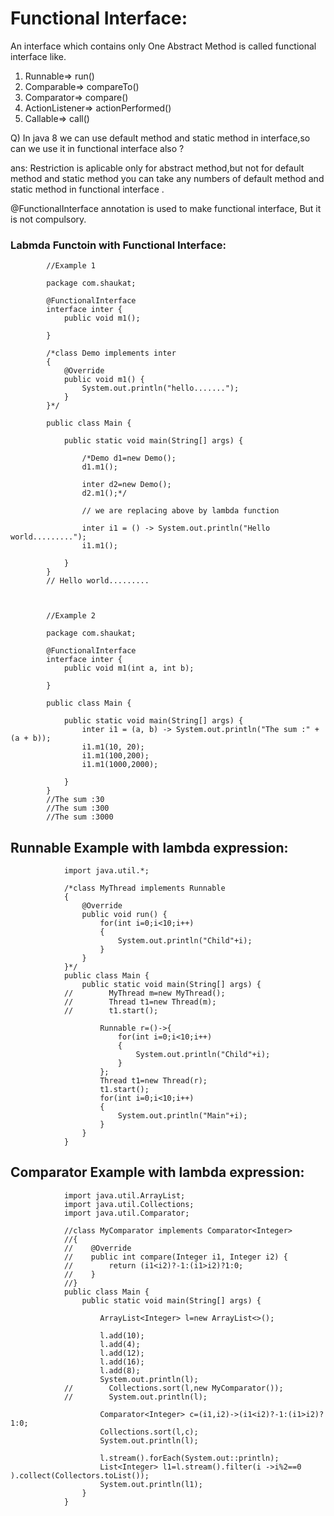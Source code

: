 # Functional Interface:

An interface which contains only One Abstract Method is called functional interface like.  

1. Runnable=>   run()
2. Comparable=> compareTo()
3. Comparator=> compare()
4. ActionListener=> actionPerformed()
5. Callable=> call()

Q) In java 8 we can use default method and static method in interface,so can we use it in functional interface also ?  

ans: Restriction is aplicable only for abstract method,but not for default method and static method you can take any numbers of default method and static method in functional interface .

@FunctionalInterface annotation is used to make functional interface, But it is not compulsory.

### Labmda Functoin with Functional Interface:
        
            //Example 1
            
            package com.shaukat;

            @FunctionalInterface
            interface inter {
                public void m1();

            }

            /*class Demo implements inter
            {
                @Override
                public void m1() {
                    System.out.println("hello.......");
                }
            }*/

            public class Main {

                public static void main(String[] args) {

                    /*Demo d1=new Demo();
                    d1.m1();

                    inter d2=new Demo();
                    d2.m1();*/

                    // we are replacing above by lambda function

                    inter i1 = () -> System.out.println("Hello world.........");
                    i1.m1();

                }
            }
            // Hello world.........        
            
            
            
            //Example 2
           
            package com.shaukat;

            @FunctionalInterface
            interface inter {
                public void m1(int a, int b);

            }

            public class Main {

                public static void main(String[] args) {
                    inter i1 = (a, b) -> System.out.println("The sum :" + (a + b));
                    i1.m1(10, 20);
                    i1.m1(100,200);
                    i1.m1(1000,2000);

                }
            }
            //The sum :30
            //The sum :300
            //The sum :3000
            
## Runnable Example with lambda expression:

                import java.util.*;

                /*class MyThread implements Runnable
                {
                    @Override
                    public void run() {
                        for(int i=0;i<10;i++)
                        {
                            System.out.println("Child"+i);
                        }
                    }
                }*/
                public class Main {
                    public static void main(String[] args) {
                //        MyThread m=new MyThread();
                //        Thread t1=new Thread(m);
                //        t1.start();

                        Runnable r=()->{
                            for(int i=0;i<10;i++)
                            {
                                System.out.println("Child"+i);
                            }
                        };
                        Thread t1=new Thread(r);
                        t1.start();
                        for(int i=0;i<10;i++)
                        {
                            System.out.println("Main"+i);
                        }
                    }
                }        

## Comparator Example with lambda expression:

                import java.util.ArrayList;
                import java.util.Collections;
                import java.util.Comparator;

                //class MyComparator implements Comparator<Integer>
                //{
                //    @Override
                //    public int compare(Integer i1, Integer i2) {
                //        return (i1<i2)?-1:(i1>i2)?1:0;
                //    }
                //}
                public class Main {
                    public static void main(String[] args) {

                        ArrayList<Integer> l=new ArrayList<>();

                        l.add(10);
                        l.add(4);
                        l.add(12);
                        l.add(16);
                        l.add(8);
                        System.out.println(l);
                //        Collections.sort(l,new MyComparator());
                //        System.out.println(l);

                        Comparator<Integer> c=(i1,i2)->(i1<i2)?-1:(i1>i2)?1:0;
                        Collections.sort(l,c);
                        System.out.println(l);
                        
                        l.stream().forEach(System.out::println);
                        List<Integer> l1=l.stream().filter(i ->i%2==0 ).collect(Collectors.toList());
                        System.out.println(l1);
                    }
                }
                
<!--                 
                [10, 4, 12, 16, 8, 7, 3, 13]
                [3, 4, 7, 8, 10, 12, 13, 16]
                3
                4
                7
                8
                10
                12
                13
                16
                [4, 8, 10, 12, 16] -->
